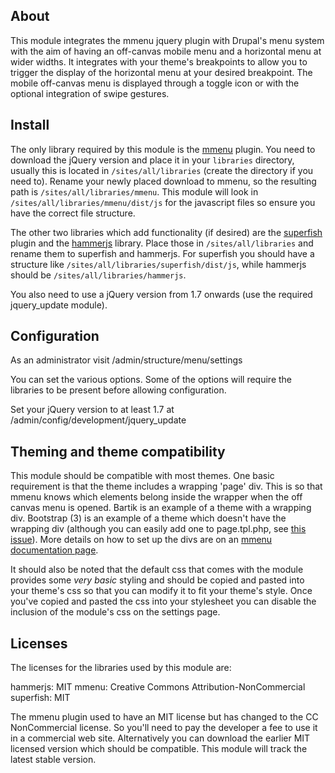 ## About

This module integrates the mmenu jquery plugin with Drupal's menu system with the aim of having an off-canvas mobile menu and a horizontal menu at wider widths. It integrates with your theme's breakpoints to allow you to trigger the display of the horizontal menu at your desired breakpoint. The mobile off-canvas menu is displayed through a toggle icon or with the optional integration of swipe gestures.

## Install

The only library required by this module is the [mmenu](http://mmenu.frebsite.nl) plugin. You need to download the jQuery version and place it in your `libraries` directory, usually this is located in `/sites/all/libraries` (create the directory if you need to). Rename your newly placed download to mmenu, so the resulting path is `/sites/all/libraries/mmenu`. This module will look in `/sites/all/libraries/mmenu/dist/js` for the javascript files so ensure you have the correct file structure.

The other two libraries which add functionality (if desired) are the [superfish](https://github.com/joeldbirch/superfish) plugin and the [hammerjs](http://hammerjs.github.io) library. Place those in `/sites/all/libraries` and rename them to superfish and hammerjs. For superfish you should have a structure like `/sites/all/libraries/superfish/dist/js`, while hammerjs should be `/sites/all/libraries/hammerjs`.

You also need to use a jQuery version from 1.7 onwards (use the required jquery_update module).

## Configuration

As an administrator visit /admin/structure/menu/settings

You can set the various options. Some of the options will require the libraries to be present before allowing configuration.

Set your jQuery version to at least 1.7 at /admin/config/development/jquery_update

## Theming and theme compatibility

This module should be compatible with most themes. One basic requirement is that the theme includes a wrapping 'page' div. This is so that mmenu knows which elements belong inside the wrapper when the off canvas menu is opened. Bartik is an example of a theme with a wrapping div. Bootstrap (3) is an example of a theme which doesn't have the wrapping
div (although you can easily add one to page.tpl.php, see [this issue](https://www.drupal.org/node/2727345)). More details on how to set up the divs are on an [mmenu documentation
page](http://mmenu.frebsite.nl/tutorials/off-canvas/the-page.html).

It should also be noted that the default css that comes with the module provides some _very basic_ styling and should be copied and pasted into your theme's css so that you can modify it to fit your theme's style. Once you've copied and pasted the css into your stylesheet you can disable the inclusion of the module's css on the settings page.

## Licenses

The licenses for the libraries used by this module are:

hammerjs: MIT
mmenu: Creative Commons Attribution-NonCommercial
superfish: MIT

The mmenu plugin used to have an MIT license but has changed to the CC NonCommercial license. So you'll need to pay the developer a fee to use it in a commercial web site. Alternatively you can download the earlier MIT licensed version which should be compatible. This module will track the latest stable version.
